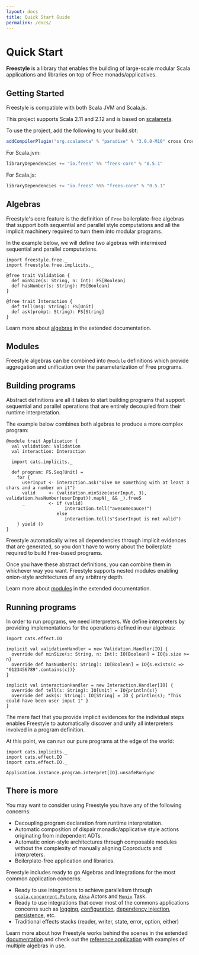```yaml
---
layout: docs
title: Quick Start Guide
permalink: /docs/
---
```


# Quick Start

**Freestyle** is a library that enables the building of large-scale modular Scala applications and libraries on top of Free monads/applicatives.

## Getting Started

Freestyle is compatible with both Scala JVM and Scala.js.

This project supports Scala 2.11 and 2.12 and is based on [scalameta](http://scalameta.org/).

To use the project, add the following to your build.sbt:

```scala
addCompilerPlugin("org.scalameta" % "paradise" % "3.0.0-M10" cross CrossVersion.full)
```

[comment]: # (Start Replace)

For Scala.jvm:

```scala
libraryDependencies += "io.frees" %% "frees-core" % "0.5.1"
```

For Scala.js:

```scala
libraryDependencies += "io.frees" %%% "frees-core" % "0.5.1"
```

[comment]: # (End Replace)

## Algebras

Freestyle's core feature is the definition of `Free` boilerplate-free algebras that support both sequential and parallel style computations and all the implicit machinery required to turn them into modular programs.

In the example below, we will define two algebras with intermixed sequential and parallel computations.

```tut:book
import freestyle.free._
import freestyle.free.implicits._

@free trait Validation {
  def minSize(s: String, n: Int): FS[Boolean]
  def hasNumber(s: String): FS[Boolean]
}

@free trait Interaction {
  def tell(msg: String): FS[Unit]
  def ask(prompt: String): FS[String]
}
```

Learn more about [algebras](./core/algebras) in the extended documentation.

## Modules

Freestyle algebras can be combined into `@module` definitions which provide aggregation and unification over the parameterization of Free programs.

## Building programs

Abstract definitions are all it takes to start building programs that support sequential and parallel 
operations that are entirely decoupled from their runtime interpretation.

The example below combines both algebras to produce a more complex program:

```tut:book
@module trait Application {
  val validation: Validation
  val interaction: Interaction
  
  import cats.implicits._
  
  def program: FS.Seq[Unit] = 
    for {
      userInput <- interaction.ask("Give me something with at least 3 chars and a number on it")
      valid     <- (validation.minSize(userInput, 3), validation.hasNumber(userInput)).mapN(_ && _).freeS
      _         <- if (valid) 
                      interaction.tell("awesomesauce!") 
                   else 
                      interaction.tell(s"$userInput is not valid")
    } yield ()
}
```

Freestyle automatically wires all dependencies through implicit evidences that are generated, so you don't have to worry about the boilerplate required to build Free-based programs.

Once you have these abstract definitions, you can combine them in whichever way you want. Freestyle supports nested modules enabling onion-style architectures of any arbitrary depth.

Learn more about [modules](./core/modules) in the extended documentation.

## Running programs

In order to run programs, we need interpreters. We define interpreters by providing implementations for the operations defined in our algebras:

```tut:book
import cats.effect.IO

implicit val validationHandler = new Validation.Handler[IO] {
  override def minSize(s: String, n: Int): IO[Boolean] = IO{s.size >= n}
  override def hasNumber(s: String): IO[Boolean] = IO{s.exists(c => "0123456789".contains(c))}
}

implicit val interactionHandler = new Interaction.Handler[IO] {
  override def tell(s: String): IO[Unit] = IO{println(s)}
  override def ask(s: String): IO[String] = IO { println(s); "This could have been user input 1" }
}
```

The mere fact that you provide implicit evidences for the individual steps enables Freestyle to automatically discover and unify all interpreters involved in a program definition.

At this point, we can run our pure programs at the edge of the world:

```tut:book
import cats.implicits._
import cats.effect.IO
import cats.effect.IO._

Application.instance.program.interpret[IO].unsafeRunSync
```

## There is more

You may want to consider using Freestyle you have any of the following concerns:

- Decoupling program declaration from runtime interpretation.
- Automatic composition of dispair monadic/applicative style actions originating from independent ADTs.
- Automatic onion-style architectures through composable modules without the complexity of manually aligning Coproducts and interpreters.
- Boilerplate-free application and libraries.

Freestyle includes ready to go Algebras and Integrations for the most common application concerns:

- Ready to use integrations to achieve parallelism through [`scala.concurrent.Future`](), [`Akka`]() Actors and [`Monix`]() Task.
- Ready to use integrations that cover most of the commons applications concerns such as [logging](), [configuration](), [dependency injection](), [persistence](), etc.
- Traditional effects stacks (reader, writer, state, error, option, either)

Learn more about how Freestyle works behind the scenes in the extended [documentation](./core/algebras) and check out the [reference application](../TODO) with examples
of multiple algebras in use.
